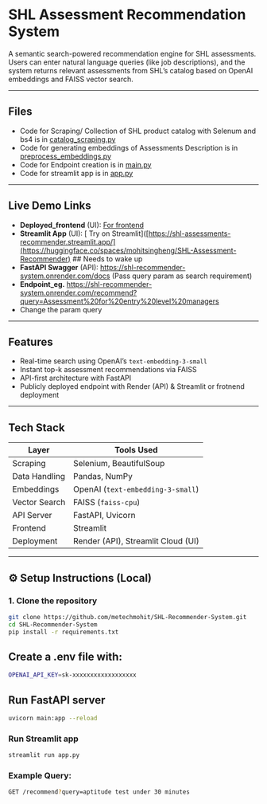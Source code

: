# SHL Assessment Recommendation System

A semantic search-powered recommendation engine for SHL assessments. Users can enter natural language queries (like job descriptions), and the system returns relevant assessments from SHL’s catalog based on OpenAI embeddings and FAISS vector search.

---
## Files
- Code for Scraping/ Collection of SHL product catalog with Selenum and bs4 is in [catalog_scraping.py](https://github.com/metechmohit/SHL-Recommender-System/blob/master/catalog_scraping.py)
-  Code for generating embeddings of Assessments Description is in [preprocess_embeddings.py](https://github.com/metechmohit/SHL-Recommender-System/blob/master/preprocess_embeddings.py)
- Code for Endpoint creation is in [main.py](https://github.com/metechmohit/SHL-Recommender-System/blob/master/main.py)
- Code for streamlit app is in [app.py](https://github.com/metechmohit/SHL-Recommender-System/blob/master/app.py)
---

##  Live Demo Links

- **Deployed_frontend** (UI): [ For frontend](https://metechmohit.github.io/shl-recommendation-frontened/)
- **Streamlit App** (UI): [ Try on Streamlit]([https://shl-assessments-recommender.streamlit.app/](https://huggingface.co/spaces/mohitsingheng/SHL-Assessment-Recommender) ## Needs to wake up
- **FastAPI Swagger** (API): https://shl-recommender-system.onrender.com/docs    (Pass query param as search requirement)
- **Endpoint_eg.** https://shl-recommender-system.onrender.com/recommend?query=Assessment%20for%20entry%20level%20managers
- Change the param  query

---

##  Features

-  Real-time search using OpenAI’s `text-embedding-3-small`
-  Instant top-k assessment recommendations via FAISS
-  API-first architecture with FastAPI
-  Publicly deployed endpoint with Render (API) & Streamlit or frotnend deployment

---

##  Tech Stack

| Layer            | Tools Used                           |
|------------------|----------------------------------------|
| Scraping         | Selenium, BeautifulSoup                |
| Data Handling    | Pandas, NumPy                          |
| Embeddings       | OpenAI (`text-embedding-3-small`)      |
| Vector Search    | FAISS (`faiss-cpu`)                    |
| API Server       | FastAPI, Uvicorn                       |
| Frontend         | Streamlit                              |
| Deployment       | Render (API), Streamlit Cloud (UI)     |

---

## ⚙ Setup Instructions (Local)

### 1. Clone the repository

```bash
git clone https://github.com/metechmohit/SHL-Recommender-System.git
cd SHL-Recommender-System
pip install -r requirements.txt
```
## Create a .env file with:
```bash
OPENAI_API_KEY=sk-xxxxxxxxxxxxxxxxxx
```
## Run FastAPI server
```bash
uvicorn main:app --reload
```
### Run Streamlit app
```bash
streamlit run app.py
```
### Example Query:
```bash
GET /recommend?query=aptitude test under 30 minutes
